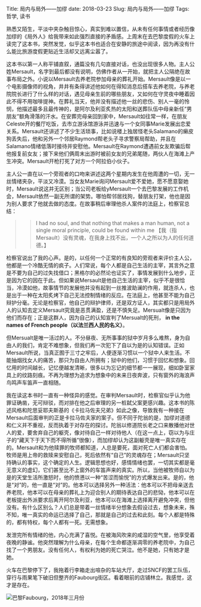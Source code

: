 Title: 局内与局外——加缪
date: 2018-03-23
Slug: 局内与局外——加缪
Tags: 哲学, 读书



熟悉又陌生，平淡中夹杂触目惊心，真实到难以置信，从未有任何事情或者经历像加缪的《局外人》给我带来如此强烈直接的矛盾感。上周末在去巴黎度假的火车上读完了这本书，突然发觉，似乎这本书也适合在安静的旅途中阅读，因为再没有什么能比旅游度假更贴近生活却又远离尘嚣了。

这本书以第一人称平铺直叙，通篇没有几句直接对话，也没出现很多人物。主人公姓Mersault，名字到最后都没有说明，仿佛作者从一开始，就把主人公隔绝在故事布局之外。小说以Mersault去养老院参加母亲的葬礼开始。Mersault像是以一个电影摄像师的视角，井井有条得讲述他如何在得知消息后搭车去养老院，与养老院院长进行了什么样的对话，遇见母亲生前的哪些朋友，又如何在守灵夜中睡着因此不得不用咖啡提神。在葬礼当天，他并没有描述他一丝的悲伤、别人一毫的怜悯，他描述最多且最传神的，是阿尔及利亚炙热的太阳和送葬队伍中母亲新任“男朋友”额角滑落的汗水。在安葬完母亲回到家中，Mersault如往常一样，在朋友Celeste开的餐厅吃饭，去市立游泳馆游泳并迅速与一个女同事Marie发展出恋爱关系。Mersault还讲述了不少生活琐事，比如说楼上独居怪老头Salamano的癞皮狗丢失后，他和另外一个邻居Raymond帮老头子寻求警察局帮助，并且在Salamano情绪低落时接待并安慰他。Mersault在Raymond遭遇前女友欺骗后帮他报复前女友；接下来他们俩周末出游时被前女友的兄弟尾随，两伙人在海滩上产生冲突。Mersault开枪打死了对方一个阿拉伯小伙子。

主人公一直在以一个旁观者的口吻来讲述这两个星期内发生在他周遭的一切，无一丝情绪夹杂，平淡又冷漠。当女友Marie询问Mersault爱不爱她，愿不愿意娶她时，Mersault说这并无区别；当公司老板给yMersault一个去巴黎发展的工作机会，Mersault依然一副无所谓的架势。哪怕帮邻居找狗，替朋友打架，他也是因为别人要求了他就去做的态度。在故事稍后审理他杀人案件的法庭上，检察官总结：

>> I had no soul, and that nothing that makes a man human, not a single moral principle, could be found within me 【我（指Mersault）没有灵魂，在我身上找不出，一个人之所以为人的任何道德。】

检察官说出了我的心声。是的，以任何一个正常的有良知的旁观者来评价主人公，他都是一个冷酷无情的疯子。人们常说，每个人都是自己生活的主宰，其言外之意是不要为自己的过失找借口；黑格尔的必然论也证实了，事情发展到什么地步，正是因为它的因在于此。但如果说Mersault是他自己生活的主宰，似乎不是很恰当，冷漠如他，故事情节的发展他并没有起到一丝推波助澜的作用，就连杀人，也是出于一种在太阳炙烤下自己无法控制情绪的反应。在法庭上，他甚至不能为自己辩护分毫。无论是检察官，他自己的辩护律师，还是双方证人，其实都只是用局外人的认知去定义Mersault究竟是恶贯满盈，还是不慎失足。Mersualt像是只因为他们而存在；正是这群人，因为自己的认知宣判了Mersualt的死刑， __in the names of French people（以法兰西人民的名义）__。

但Mersualt是唯一活过的人。不分昼夜、无所事事的狱中岁月多么难熬，身为自由人的我们，肯定不难想象，但我们再一次犯下了自以为是的认知错误。正如Mersault所说，当真正囿于三寸之牢后，人便逐渐习惯以一个狱中人来生活。不能抽烟找女人的痛苦，那只为自由人所拥有；狱中的他们，习惯于回忆和想象。回忆用的时间越长，记忆便越发清晰，很多以为忘记的细节都一一展现，细如卧室家具上的纹路刻痕。不再为理想为追求为想象中的未来日夜奔波，只有窗外的海浪声鸟鸣声车笛声一直相随。

我在读这本书时一直有一种怪异的感觉。在审判Mersault时，检察官似乎认为他罪证确凿，无可辩驳，而对排在他之后审理的另一桩弑父案更感兴趣。这本书的陈述风格和陀思妥耶夫斯基的《卡拉马佐夫兄弟》如此之像，导致我有一种接在Mersault后面审判的正是卡拉马佐夫家的案子。但不同于陀翁的是，加缪对道德和仁义并不重视，反而执着于对存在的探讨。陀翁以修道院长老之口来散播他对世人的爱，要舍弃自己的躯壳，像对待自己一样对待他人（在这一点上，窃以为与庄子的“藏天下于天下而不得所循”很像），而加缪却认为这副躯壳是唯一真实存在的。Mersault和为他赎罪的牧师都知道，人总是要死，面对死亡人们都会害怕。牧师是用上帝的救赎来安慰自己，死后依然有“自己”的灵魂存在；Mersault只坚持确认的事实，这个确定的人生。逻辑思想也好，感情情绪也罢，一切其实都是毫无意义的虚幻，它们甚至比不上窗外的车笛声来的真实。所以，当他被牧师自以为是的天堂生活所激怒时，他的愤懑以一种“苦涩而愉悦”的方式爆发出来。是的，他是“对”的，他一直是“对”的。他本可以选择另外一种活法：他本可以不把母亲送去养老院，他本可以在母亲的葬礼上为迎合别人的期待表达自己的悲恸，他本可以在老板提出外派要求后离开阿尔及利亚，他本可以在海滩上选择离开避免冲突，但他没有。有什么区别么？人们总是带着一丝情绪半分想象去假设过去，想象未来，殊不知，唯一真实的命运已选择了自己，那就是自己的过去和此刻。每个人都是特殊的，都有特权，每个人都有一死。无需想象。

发泄完所有情绪的他，内心充满了喜悦。在被海风吹来的咸湿的空气里，他享受着夜晚的静谧。他突然理解为什么母亲，在每个生命都逐渐凋零的养老院中，为自己找了一个男朋友。没有任何人，有权利为她的死亡哭泣。他不是她，只有她才是她。

火车在巴黎停下了，我拖着行李箱走出喧杂的车站大厅，走过SNCF的罢工队伍，穿行与雨果笔下破旧但整齐的Faubourg街区。看着眼前的店铺林立。我感觉，这才是存在。


![巴黎Faubourg，2018年三月份](/images/20180323巴黎Faubourg.jpg)






